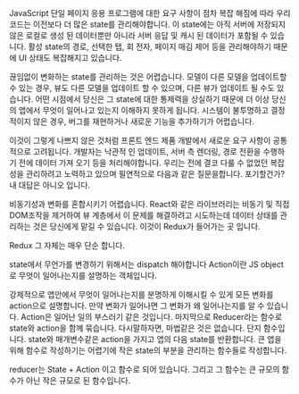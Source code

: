 JavaScript 단일 페이지 응용 프로그램에 대한 요구 사항이 점차 복잡 해짐에 따라 우리 코드는 이전보다 더 많은 state를 관리해야합니다. 이 state에는 아직 서버에 저장되지 않은 로컬로 생성 된 데이터뿐만 아니라 서버 응답 및 캐시 된 데이터가 포함될 수 있습니다. 활성 state의 경로, 선택한 탭, 회 전자, 페이지 매김 제어 등을 관리해야하기 때문에 UI 상태도 복잡해지고 있습니다.

끊임없이 변화하는 state를 관리하는 것은 어렵습니다.
모델이 다른 모델을 업데이트할 수 있는 경우, 뷰도 다른 모델을 업데이트 할 수 있으며, 다른 뷰가 업데이트 될 수도 있습니다. 어떤 시점에서 당신은 그 state에 대한 통제력을 상실하기 때문에 더 이상 당신의 앱에서 무엇이 일어나고 있는지 이해하지 못하게 됩니다. 시스템이 불투명하고 결정적이지 않은 경우, 버그를 재현하거나 새로운 기능을 추가하기가 어렵습니다.

이것이 그렇게 나쁘지 않은 것처럼 프론트 엔드 제품 개발에서 새로운 요구 사항이 공통적으로 고려됩니다. 개발자는 낙관적 인 업데이트, 서버 측 렌더링, 경로 전환을 수행하기 전에 데이터 가져 오기 등을 처리해야합니다. 우리는 전에 결코 다룰 수 없었던 복잡성을 관리하려고 노력하고 있으며 필연적으로 다음과 같은 질문을합니다. 포기할건가? 내 대답은 아니오 입니다.

비동기성과 변화를 혼합시키기 어렵습니다. React와 같은 라이브러리는 비동기 및 직접 DOM조작을 제거하여 뷰 계층에서 이 문제를 해결하려고 시도하는데 데이터 상태를 관리하는 것은 당신에게 맡길 수 있습니다. 이것이 Redux가 들어가는 곳 입니다.

Redux 그 자체는 매우 단순 합니다.


state에서 무언가를 변경하기 위해서는 dispatch 해야합니다 Action이란 JS object로 무엇이 일어나는지를 설명하는 객체입니다.

강제적으로 앱안에서 무엇이 일어나는지를 분명하게 이해시킬 수 있게 모든 변화를 action으로 설명합니다.
만약 변화가 일어나면 그 변화가 왜 일어나는지를 알 수 있습니다. Action은 일어난 일의 부스러기 같은 것입니다.
마지막으로 Reducer라는 함수로 state와 action을 함께 묶습니다. 다시말하자면, 마법같은 것은 없습니다. 단지 함수입니다. state와 매개변수같은 action을 가지고 앱의 다음 state를 반환합니다. 큰 앱을 위해 함수로 작성하기는 어렵기에 작은 state의 부분을 관리하는 함수들로 작성합니다.

reducer는 State + Action 이고 함수로 되어 있습니다. 그리고 그 함수는 큰 규모의 함수가 아닌 작은 규모로 된 함수입니다.
